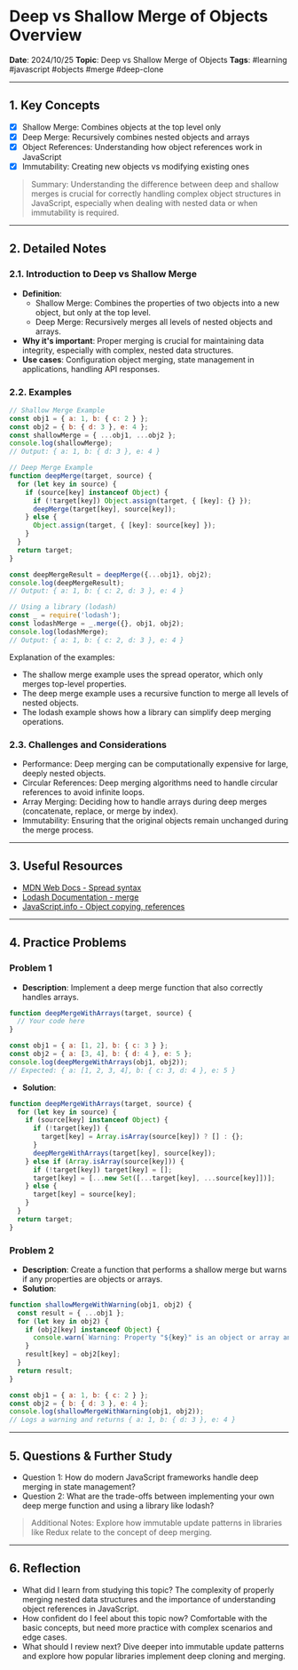 # Deep vs Shallow Merge of Objects Overview

**Date**: 2024/10/25
**Topic**: Deep vs Shallow Merge of Objects
**Tags**: #learning #javascript #objects #merge #deep-clone

---

## 1. Key Concepts

- [x] Shallow Merge: Combines objects at the top level only
- [x] Deep Merge: Recursively combines nested objects and arrays
- [x] Object References: Understanding how object references work in JavaScript
- [x] Immutability: Creating new objects vs modifying existing ones

> Summary: Understanding the difference between deep and shallow merges is crucial for correctly handling complex object structures in JavaScript, especially when dealing with nested data or when immutability is required.

---

## 2. Detailed Notes

### 2.1. Introduction to Deep vs Shallow Merge

- **Definition**: 
  - Shallow Merge: Combines the properties of two objects into a new object, but only at the top level.
  - Deep Merge: Recursively merges all levels of nested objects and arrays.
- **Why it's important**: Proper merging is crucial for maintaining data integrity, especially with complex, nested data structures.
- **Use cases**: Configuration object merging, state management in applications, handling API responses.

### 2.2. Examples

```javascript
// Shallow Merge Example
const obj1 = { a: 1, b: { c: 2 } };
const obj2 = { b: { d: 3 }, e: 4 };
const shallowMerge = { ...obj1, ...obj2 };
console.log(shallowMerge);
// Output: { a: 1, b: { d: 3 }, e: 4 }

// Deep Merge Example
function deepMerge(target, source) {
  for (let key in source) {
    if (source[key] instanceof Object) {
      if (!target[key]) Object.assign(target, { [key]: {} });
      deepMerge(target[key], source[key]);
    } else {
      Object.assign(target, { [key]: source[key] });
    }
  }
  return target;
}

const deepMergeResult = deepMerge({...obj1}, obj2);
console.log(deepMergeResult);
// Output: { a: 1, b: { c: 2, d: 3 }, e: 4 }

// Using a library (lodash)
const _ = require('lodash');
const lodashMerge = _.merge({}, obj1, obj2);
console.log(lodashMerge);
// Output: { a: 1, b: { c: 2, d: 3 }, e: 4 }
```

Explanation of the examples:
- The shallow merge example uses the spread operator, which only merges top-level properties.
- The deep merge example uses a recursive function to merge all levels of nested objects.
- The lodash example shows how a library can simplify deep merging operations.

### 2.3. Challenges and Considerations

- Performance: Deep merging can be computationally expensive for large, deeply nested objects.
- Circular References: Deep merging algorithms need to handle circular references to avoid infinite loops.
- Array Merging: Deciding how to handle arrays during deep merges (concatenate, replace, or merge by index).
- Immutability: Ensuring that the original objects remain unchanged during the merge process.

---

## 3. Useful Resources

- [MDN Web Docs - Spread syntax](https://developer.mozilla.org/en-US/docs/Web/JavaScript/Reference/Operators/Spread_syntax)
- [Lodash Documentation - merge](https://lodash.com/docs/4.17.15#merge)
- [JavaScript.info - Object copying, references](https://javascript.info/object-copy)

---

## 4. Practice Problems

### Problem 1

- **Description**: Implement a deep merge function that also correctly handles arrays.

```javascript
function deepMergeWithArrays(target, source) {
  // Your code here
}

const obj1 = { a: [1, 2], b: { c: 3 } };
const obj2 = { a: [3, 4], b: { d: 4 }, e: 5 };
console.log(deepMergeWithArrays(obj1, obj2));
// Expected: { a: [1, 2, 3, 4], b: { c: 3, d: 4 }, e: 5 }
```

- **Solution**:

```javascript
function deepMergeWithArrays(target, source) {
  for (let key in source) {
    if (source[key] instanceof Object) {
      if (!target[key]) {
        target[key] = Array.isArray(source[key]) ? [] : {};
      }
      deepMergeWithArrays(target[key], source[key]);
    } else if (Array.isArray(source[key])) {
      if (!target[key]) target[key] = [];
      target[key] = [...new Set([...target[key], ...source[key]])];
    } else {
      target[key] = source[key];
    }
  }
  return target;
}
```

### Problem 2

- **Description**: Create a function that performs a shallow merge but warns if any properties are objects or arrays.
- **Solution**:

```javascript
function shallowMergeWithWarning(obj1, obj2) {
  const result = { ...obj1 };
  for (let key in obj2) {
    if (obj2[key] instanceof Object) {
      console.warn(`Warning: Property "${key}" is an object or array and will be shallowly copied.`);
    }
    result[key] = obj2[key];
  }
  return result;
}

const obj1 = { a: 1, b: { c: 2 } };
const obj2 = { b: { d: 3 }, e: 4 };
console.log(shallowMergeWithWarning(obj1, obj2));
// Logs a warning and returns { a: 1, b: { d: 3 }, e: 4 }
```

---

## 5. Questions & Further Study

- Question 1: How do modern JavaScript frameworks handle deep merging in state management?
- Question 2: What are the trade-offs between implementing your own deep merge function and using a library like lodash?

> Additional Notes: Explore how immutable update patterns in libraries like Redux relate to the concept of deep merging.

---

## 6. Reflection

- What did I learn from studying this topic? The complexity of properly merging nested data structures and the importance of understanding object references in JavaScript.
- How confident do I feel about this topic now? Comfortable with the basic concepts, but need more practice with complex scenarios and edge cases.
- What should I review next? Dive deeper into immutable update patterns and explore how popular libraries implement deep cloning and merging.

